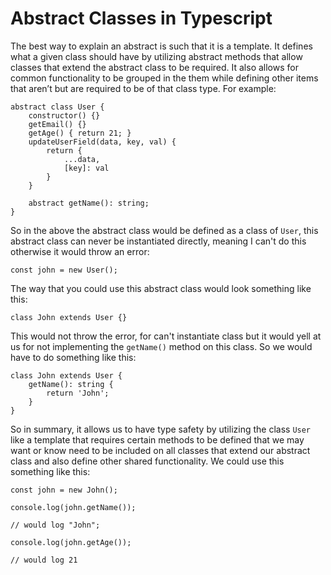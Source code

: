 # Abstract Classes in Typescript

The best way to explain an abstract is such that it is a template. It defines what a given class should have by utilizing abstract methods that allow classes that extend the abstract class to be required. It also allows for common functionality to be grouped in the them while defining other items that aren’t but are required to be of that class type. For example:

```
abstract class User {
	constructor() {}
	getEmail() {}
	getAge() { return 21; }
	updateUserField(data, key, val) {
		return {
			...data,
			[key]: val
		}
	}

	abstract getName(): string;
}
```

So in the above the abstract class would be defined as a class of `User`, this abstract class can never be instantiated directly, meaning I can't do this otherwise it would throw an error:

```
const john = new User();
```

The way that you could use this abstract class would look something like this:

```
class John extends User {}
```

This would not throw the error, for can't instantiate class but it would yell at us for not implementing the `getName()` method on this class. So we would have to do something like this:

```
class John extends User {
	getName(): string {
		return 'John';
	}
}
```

So in summary, it allows us to have type safety by utilizing the class `User` like a template that requires certain methods to be defined that we may want or know need to be included on all classes that extend our abstract class and also define other shared functionality. We could use this something like this:

```
const john = new John();

console.log(john.getName());

// would log "John";

console.log(john.getAge());

// would log 21
```
